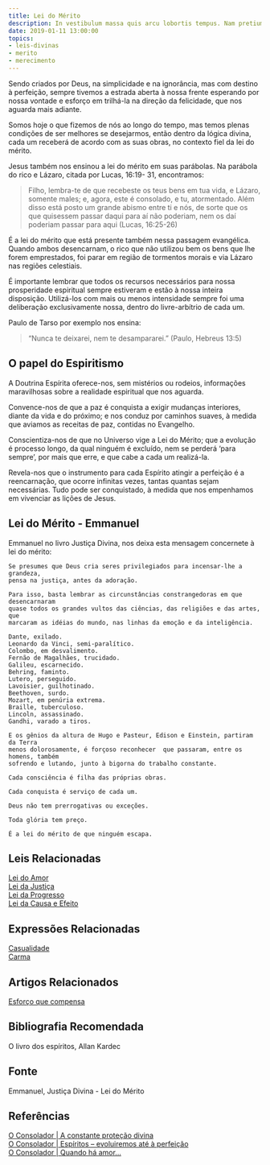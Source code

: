 ```yaml
---
title: Lei do Mérito
description: In vestibulum massa quis arcu lobortis tempus. Nam pretium arcu in odio vulputate luctus.
date: 2019-01-11 13:00:00
topics: 
- leis-divinas
- merito
- merecimento
---
```

Sendo criados por Deus, na simplicidade e na ignorância, mas com destino à
perfeição, sempre tivemos a estrada aberta à nossa frente esperando por nossa
vontade e esforço em trilhá-la na direção da felicidade, que nos aguarda mais
adiante.

Somos hoje o que fizemos de nós ao longo do tempo, mas temos plenas condições de
ser melhores se desejarmos, então dentro da lógica divina, cada um receberá de
acordo com as suas obras, no contexto fiel da lei do mérito.

Jesus também nos ensinou a lei do mérito em suas parábolas. Na parábola do rico
e Lázaro, citada por Lucas, 16:19- 31, encontramos:

> Filho, lembra-te de que recebeste os teus bens em tua vida, e Lázaro, somente
males; e, agora, este é consolado, e tu, atormentado. Além disso está posto um
grande abismo entre ti e nós, de sorte que os que quisessem passar daqui para aí
não poderiam, nem os daí poderiam passar para aqui (Lucas, 16:25-26)

É a lei do mérito que está presente também nessa passagem evangélica. Quando
ambos desencarnam, o rico que não utilizou bem os bens que lhe forem
emprestados, foi parar em região de tormentos morais e via Lázaro nas regiões
celestiais.
 
É importante lembrar que todos os recursos necessários para nossa prosperidade
espiritual sempre estiveram e estão à nossa inteira disposição. Utilizá-los com
mais ou menos intensidade sempre foi uma deliberação exclusivamente nossa,
dentro do livre-arbítrio de cada um.

Paulo de Tarso por exemplo nos ensina:
> “Nunca te deixarei, nem te desampararei.” (Paulo, Hebreus 13:5)

## O papel do Espiritismo
A Doutrina Espírita oferece-nos, sem mistérios ou rodeios, informações
maravilhosas sobre a realidade espiritual que nos aguarda.

Convence-nos de que a paz é conquista a exigir mudanças interiores, diante da
vida e do próximo; e nos conduz por caminhos suaves, à medida que aviamos as
receitas de paz, contidas no Evangelho.

Conscientiza-nos de que no Universo vige a Lei do Mérito; que a evolução é
processo longo, da qual ninguém é excluído, nem se perderá ‘para sempre’, por
mais que erre, e que cabe a cada um realizá-la.

Revela-nos que o instrumento para cada Espírito atingir a perfeição é a
reencarnação, que ocorre infinitas vezes, tantas quantas sejam necessárias. Tudo
pode ser conquistado, à medida que nos empenhamos em vivenciar as lições de
Jesus.

## Lei do Mérito - Emmanuel
Emmanuel no livro Justiça Divina, nos deixa esta mensagem concernete à lei do
mérito:

```
Se presumes que Deus cria seres privilegiados para incensar-lhe a grandeza,
pensa na justiça, antes da adoração.

Para isso, basta lembrar as circunstâncias constrangedoras em que desencarnaram
quase todos os grandes vultos das ciências, das religiões e das artes, que
marcaram as idéias do mundo, nas linhas da emoção e da inteligência.

Dante, exilado.
Leonardo da Vinci, semi-paralítico.
Colombo, em desvalimento.
Fernão de Magalhães, trucidado.
Galileu, escarnecido.
Behring, faminto.
Lutero, perseguido.
Lavoisier, guilhotinado.
Beethoven, surdo.
Mozart, em penúria extrema.
Braille, tuberculoso.
Lincoln, assassinado.
Gandhi, varado a tiros.

E os gênios da altura de Hugo e Pasteur, Edison e Einstein, partiram da Terra
menos dolorosamente, é forçoso reconhecer  que passaram, entre os homens, também
sofrendo e lutando, junto à bigorna do trabalho constante.

Cada consciência é filha das próprias obras.

Cada conquista é serviço de cada um.

Deus não tem prerrogativas ou exceções.

Toda glória tem preço.

É a lei do mérito de que ninguém escapa.
```

## Leis Relacionadas
[Lei do Amor](../amor)   
[Lei da Justiça](../justica)  
[Lei da Progresso](../progresso)  
[Lei da Causa e Efeito](../cause-effect)  

## Expressões Relacionadas
[Casualidade](/sobre/casualidade)  
[Carma](/sobre/carma)

## Artigos Relacionados
[Esforço que compensa](../artigos/esforco-que-compensa)

## Bibliografia Recomendada
O livro dos espíritos, Allan Kardec  

## Fonte
Emmanuel, Justiça Divina - Lei do Mérito

## Referências
[O Consolador | A constante proteção divina](http://www.oconsolador.com.br/ano6/283/waldenir_cuin.html)  
[O Consolador | Espíritos – evoluiremos até à perfeição](http://www.oconsolador.com.br/ano10/483/ca3.html)  
[O Consolador | Quando há amor...](http://www.oconsolador.com.br/ano13/625/especial.html)  
